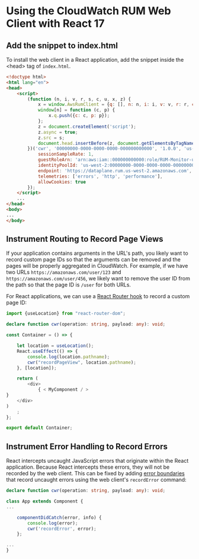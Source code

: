 # Using the CloudWatch RUM Web Client with React 17

## Add the snippet to index.html

To install the web client in a React application, add the snippet inside the \<head\> tag of `index.html`.

```html
<!doctype html>
<html lang="en">
<head>
    <script>
        (function (n, i, v, r, s, c, u, x, z) {
            x = window.AwsRumClient = {q: [], n: n, i: i, v: v, r: r, c: c, u: u};
            window[n] = function (c, p) {
                x.q.push({c: c, p: p});
            };
            z = document.createElement('script');
            z.async = true;
            z.src = s;
            document.head.insertBefore(z, document.getElementsByTagName('script')[0]);
        })('cwr', '00000000-0000-0000-0000-000000000000', '1.0.0', 'us-west-2', 'https://client.rum.us-east-1.amazonaws.com/1.0.2/cwr.js', {
            sessionSampleRate: 1,
            guestRoleArn: 'arn:aws:iam::000000000000:role/RUM-Monitor-us-west-2-000000000000-0000000000000-Unauth',
            identityPoolId: 'us-west-2:00000000-0000-0000-0000-000000000000',
            endpoint: 'https://dataplane.rum.us-west-2.amazonaws.com',
            telemetries: ['errors', 'http', 'performance'],
            allowCookies: true
        });
    </script>
    ...
</head>
<body>
...
</body>
```

## Instrument Routing to Record Page Views

If your application contains arguments in the URL's path, you likely want to
record custom page IDs so that the arguments can be removed and the pages will
be properly aggregated in CloudWatch. For example, if we have two URLs
`https://amazonaws.com/user/123` and `https://amazonaws.com/user/456`, we likely
want to remove the user ID from the path so that the page ID is `/user` for both
URLs.

For React applications, we can use a [React Router
hook](https://reactrouter.com/web/api/Hooks/uselocation) to record a custom page
ID:

```typescript
import {useLocation} from "react-router-dom";

declare function cwr(operation: string, payload: any): void;

const Container = () => {

    let location = useLocation();
    React.useEffect(() => {
        console.log(location.pathname);
        cwr("recordPageView", location.pathname);
    }, [location]);

    return (
        <div>
            { < MyComponent / >
}
    </div>
)
    ;
};

export default Container;
```

## Instrument Error Handling to Record Errors

React intercepts uncaught JavaScript errors that originate within the React
application. Because React intercepts these errors, they will not be recorded by
the web client. This can be fixed by adding [error
boundaries](https://reactjs.org/blog/2017/07/26/error-handling-in-react-16.html)
that record uncaught errors using the web client's `recordError` command:

```typescript
declare function cwr(operation: string, payload: any): void;

class App extends Component {
...

    componentDidCatch(error, info) {
        console.log(error);
        cwr('recordError', error);
    };

...
}
```
